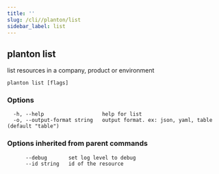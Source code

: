 ```yaml
---
title: ''
slug: /cli//planton/list
sidebar_label: list
---
```

## planton list

list resources in a company, product or environment

```
planton list [flags]
```

### Options

```
  -h, --help                   help for list
  -o, --output-format string   output format. ex: json, yaml, table (default "table")
```

### Options inherited from parent commands

```
      --debug       set log level to debug
      --id string   id of the resource
```

